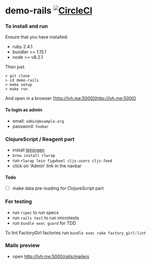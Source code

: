# demo-rails [![CircleCI][build-badge]][build]

### To install and run

Ensure that you have installed:
- ruby 2.4.1
- bundler >= 1.15.1
- node >= v8.2.1

Then just
```
> git clone
> cd demo-rails
> make setup
> make run
```
And open in a browser [http://lvh.me:5000](http://lvh.me:5000)

#### To login as admin
- email: `admin@example.org`
- password: `foobar`

### ClojureScript / Reagent part

- install [leiningen](http://leiningen.org/#install)
- `brew install rlwrap`
- run `rlwrap lein figwheel cljs-users cljs-feed`
- click on 'Admin' link in the navbar

#### Todo

- [ ] make data pre-loading for ClojureScript part

### For testing
- run `rspec` to run specs
- run `rails test` to run microtests
- run `bundle exec guard` for TDD

To lint FactoryGirl factories run
`bundle exec rake factory_girl:lint`

### Mails preview
- open http://lvh.me:5000/rails/mailers

[build-badge]: https://circleci.com/gh/AlexKVal/demo-rails.svg?&style=shield&circle-token=a24ac042fa40345f975edf6e6fea4fa5a078672c
[build]: https://circleci.com/gh/AlexKVal/demo-rails
